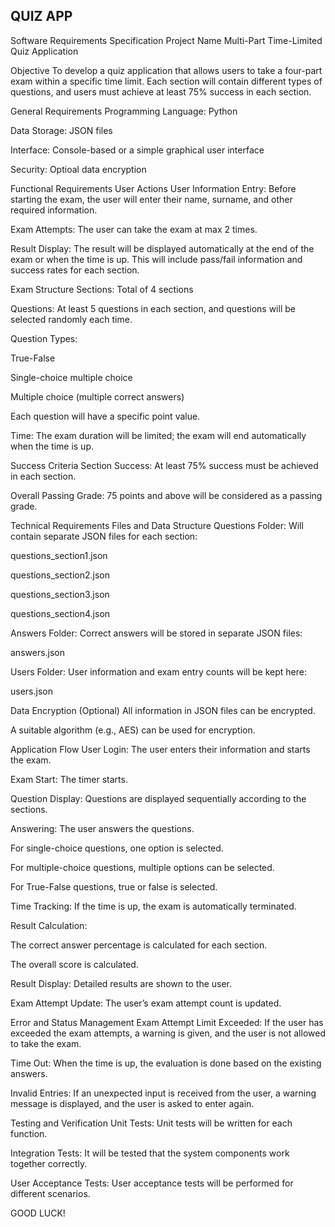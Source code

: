 ## QUIZ APP ##
Software Requirements Specification
Project Name
Multi-Part Time-Limited Quiz Application


Objective
To develop a quiz application that allows users to take a four-part exam within a specific time limit. Each section will contain different types of questions, and users must achieve at least 75% success in each section.

General Requirements
Programming Language: Python

Data Storage: JSON files

Interface: Console-based or a simple graphical user interface

Security: Optioal data encryption

Functional Requirements
User Actions
User Information Entry: Before starting the exam, the user will enter their name, surname, and other required information.

Exam Attempts: The user can take the exam at max 2 times.

Result Display: The result will be displayed automatically at the end of the exam or when the time is up. This will include pass/fail information and success rates for each section.

Exam Structure
Sections: Total of 4 sections

Questions: At least 5 questions in each section, and questions will be selected randomly each time.

Question Types:

True-False

Single-choice multiple choice

Multiple choice (multiple correct answers)

Each question will have a specific point value.

Time: The exam duration will be limited; the exam will end automatically when the time is up.

Success Criteria
Section Success: At least 75% success must be achieved in each section.

Overall Passing Grade: 75 points and above will be considered as a passing grade.

Technical Requirements
Files and Data Structure
Questions Folder: Will contain separate JSON files for each section:

questions_section1.json

questions_section2.json

questions_section3.json

questions_section4.json

Answers Folder: Correct answers will be stored in separate JSON files:

answers.json

Users Folder: User information and exam entry counts will be kept here:

users.json

Data Encryption (Optional)
All information in JSON files can be encrypted.

A suitable algorithm (e.g., AES) can be used for encryption.

Application Flow
User Login: The user enters their information and starts the exam.

Exam Start: The timer starts.

Question Display: Questions are displayed sequentially according to the sections.

Answering: The user answers the questions.

For single-choice questions, one option is selected.

For multiple-choice questions, multiple options can be selected.

For True-False questions, true or false is selected.

Time Tracking: If the time is up, the exam is automatically terminated.

Result Calculation:

The correct answer percentage is calculated for each section.

The overall score is calculated.

Result Display: Detailed results are shown to the user.

Exam Attempt Update: The user’s exam attempt count is updated.

Error and Status Management
Exam Attempt Limit Exceeded: If the user has exceeded the exam attempts, a warning is given, and the user is not allowed to take the exam.

Time Out: When the time is up, the evaluation is done based on the existing answers.

Invalid Entries: If an unexpected input is received from the user, a warning message is displayed, and the user is asked to enter again.

Testing and Verification
Unit Tests: Unit tests will be written for each function.

Integration Tests: It will be tested that the system components work together correctly.

User Acceptance Tests: User acceptance tests will be performed for different scenarios.

GOOD LUCK!
